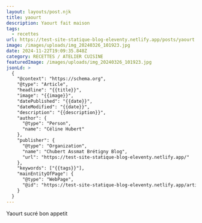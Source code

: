 ```yaml
---
layout: layouts/post.njk
title: yaourt
description: Yaourt fait maison
tags:
  - recettes
url: https://test-site-statique-blog-eleventy.netlify.app/posts/yaourt
image: /images/uploads/img_20240326_101923.jpg
date: 2024-11-22T19:09:35.848Z
category: RECETTES / ATELIER CUISINE
featuredImage: /images/uploads/img_20240326_101923.jpg
jsonLd: >
  {
    "@context": "https://schema.org",
    "@type": "Article",
    "headline": "{{title}}",
    "image": "{{image}}",
    "datePublished": "{{date}}",
    "dateModified": "{{date}}",
    "description": "{{description}}",
    "author": {
      "@type": "Person",
      "name": "Céline Hubert"
    },
    "publisher": {
      "@type": "Organization",
      "name": "Chubert Assmat Brétigny Blog",
      "url": "https://test-site-statique-blog-eleventy.netlify.app/"
    },
    "keywords": ["{{tags}}"],
    "mainEntityOfPage": {
      "@type": "WebPage",
      "@id": "https://test-site-statique-blog-eleventy.netlify.app/article/{{slug}}"
    }
  }
---
```

Yaourt sucré bon appetit